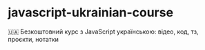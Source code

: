 # javascript-ukrainian-course
🇺🇦 Безкоштовний курс з JavaScript українською: відео, код, тз, проєкти, нотатки
